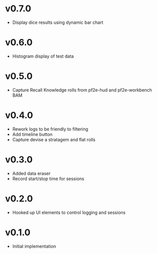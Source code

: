 # v0.7.0

- Display dice results using dynamic bar chart

# v0.6.0

- Histogram display of test data

# v0.5.0

- Capture Recall Knowledge rolls from pf2e-hud and pf2e-workbench BAM

# v0.4.0

- Rework logs to be friendly to filtering
- Add timeline button
- Capture devise a stratagem and flat rolls

# v0.3.0

- Added data eraser
- Record start/stop time for sessions

# v0.2.0

- Hooked up UI elements to control logging and sessions

# v0.1.0

- Initial implementation
